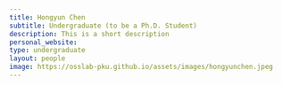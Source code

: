 ```yaml
---
title: Hongyun Chen
subtitle: Undergraduate (to be a Ph.D. Student)
description: This is a short description
personal_website: 
type: undergraduate
layout: people
image: https://osslab-pku.github.io/assets/images/hongyunchen.jpeg
---
```

